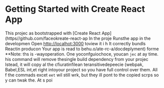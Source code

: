 # Getting Started with Create React App
This projec as bootstrapped with
[Create React App](https//github.com/faceokreate-react-ap
In the proje
Runsthe app in the developmen
Open [http://localhot:3000](http://ocalhost:3000) toview it i h
It correctly bundls Reactin producon
Your app is read to behu.o/ate-rc-a/docdeplyment) forme 
**Note: ths is  -wayoperation. One yoconfguiochoce, youcan `jec` at ay time. his command will remove thesingle build dependency from your projec
Istead, it will copy al the cfiuratinfilean teransitivedepeecie (webpak, Babel,ESL
int,et right intoyour project so you have
full control over them. All f the commads excet `eet` wil still wrk, but they ill 
pont to the copied scrps so y can twak the. At s poi
